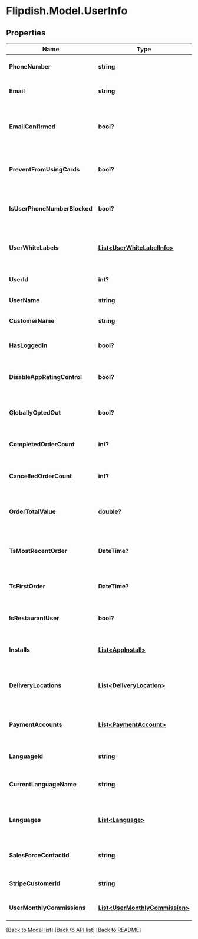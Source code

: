 # Flipdish.Model.UserInfo
## Properties

Name | Type | Description | Notes
------------ | ------------- | ------------- | -------------
**PhoneNumber** | **string** | The user&#39;s phone number. | [optional] 
**Email** | **string** | The user&#39;s email address. | [optional] 
**EmailConfirmed** | **bool?** | Indicates if the user&#39;s email address has been confirmed. | [optional] 
**PreventFromUsingCards** | **bool?** | Indicates if the user is prevented from using cards. | [optional] 
**IsUserPhoneNumberBlocked** | **bool?** | Indicates if the user&#39;s phone number is blocked. | [optional] 
**UserWhiteLabels** | [**List&lt;UserWhiteLabelInfo&gt;**](UserWhiteLabelInfo.md) | List of white label information associated with the user. | [optional] 
**UserId** | **int?** | The unique identifier for the user. | [optional] 
**UserName** | **string** | The user&#39;s username. | [optional] 
**CustomerName** | **string** | The customer&#39;s name. | [optional] 
**HasLoggedIn** | **bool?** | Indicates if the user has logged in. | [optional] 
**DisableAppRatingControl** | **bool?** | Indicates if the app rating control is disabled for the user. | [optional] 
**GloballyOptedOut** | **bool?** | Indicates if the user has globally opted out. | [optional] 
**CompletedOrderCount** | **int?** | The number of completed orders by the user. | [optional] 
**CancelledOrderCount** | **int?** | The number of cancelled orders by the user. | [optional] 
**OrderTotalValue** | **double?** | The total value of orders placed by the user. | [optional] 
**TsMostRecentOrder** | **DateTime?** | The timestamp of the user&#39;s most recent order. | [optional] 
**TsFirstOrder** | **DateTime?** | The timestamp of the user&#39;s first order. | [optional] 
**IsRestaurantUser** | **bool?** | Indicates if the user is a restaurant user. | [optional] 
**Installs** | [**List&lt;AppInstall&gt;**](AppInstall.md) | List of app installs associated with the user. | [optional] 
**DeliveryLocations** | [**List&lt;DeliveryLocation&gt;**](DeliveryLocation.md) | List of delivery locations associated with the user. | [optional] 
**PaymentAccounts** | [**List&lt;PaymentAccount&gt;**](PaymentAccount.md) | List of payment accounts associated with the user. | [optional] 
**LanguageId** | **string** | The language identifier for the user. | [optional] 
**CurrentLanguageName** | **string** | Current language name for the user. | [optional] 
**Languages** | [**List&lt;Language&gt;**](Language.md) | Available languages that the user can choose from. | [optional] 
**SalesForceContactId** | **string** | The Salesforce contact ID for the user. | [optional] 
**StripeCustomerId** | **string** | The Stripe customer ID for the user. | [optional] 
**UserMonthlyCommissions** | [**List&lt;UserMonthlyCommission&gt;**](UserMonthlyCommission.md) | User&#39;s monthly commissions. | [optional] 

[[Back to Model list]](../README.md#documentation-for-models) [[Back to API list]](../README.md#documentation-for-api-endpoints) [[Back to README]](../README.md)

